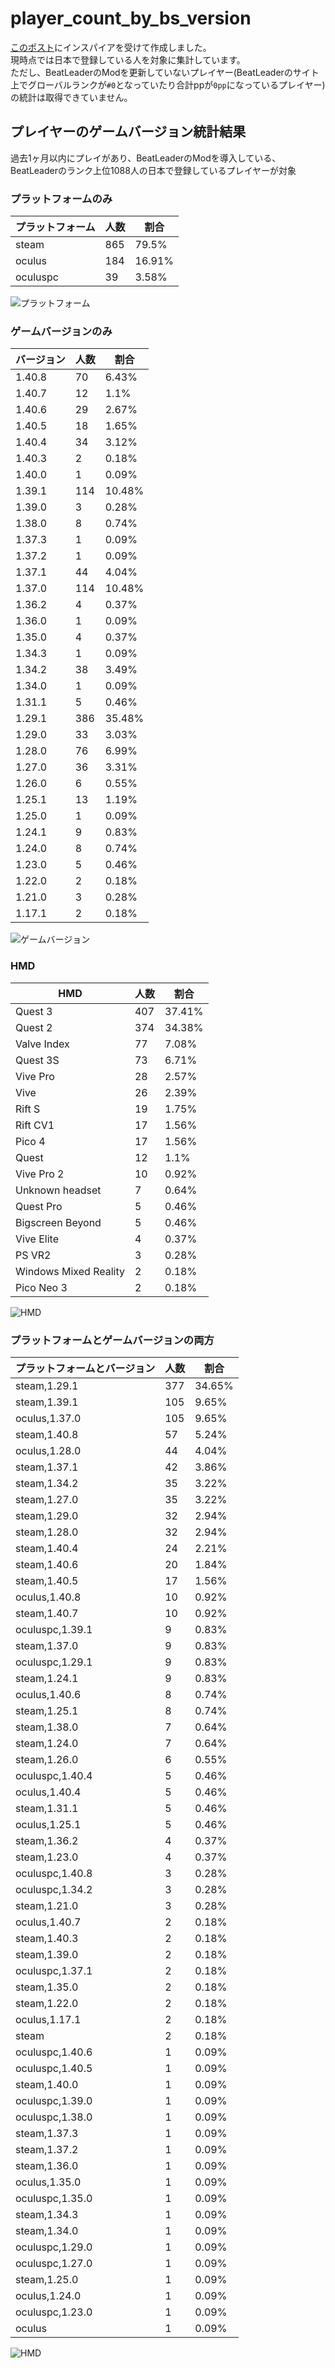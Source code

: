 # player_count_by_bs_version

[このポスト](https://x.com/ge2toro/status/1921944149143482563)にインスパイアを受けて作成しました。  
現時点では日本で登録している人を対象に集計しています。  
ただし、BeatLeaderのModを更新していないプレイヤー(BeatLeaderのサイト上でグローバルランクが`#0`となっていたり合計ppが`0pp`になっているプレイヤー)の統計は取得できていません。

## プレイヤーのゲームバージョン統計結果
過去1ヶ月以内にプレイがあり、BeatLeaderのModを導入している、BeatLeaderのランク上位1088人の日本で登録しているプレイヤーが対象

### プラットフォームのみ
| プラットフォーム | 人数 | 割合 |
| ---- | ---- | ---- |
| steam | 865 | 79.5% |
| oculus | 184 | 16.91% |
| oculuspc | 39 | 3.58% |

![プラットフォーム](platform_count.png)

### ゲームバージョンのみ
| バージョン | 人数 | 割合 |
| ---- | ---- | ---- |
| 1.40.8 | 70 | 6.43% |
| 1.40.7 | 12 | 1.1% |
| 1.40.6 | 29 | 2.67% |
| 1.40.5 | 18 | 1.65% |
| 1.40.4 | 34 | 3.12% |
| 1.40.3 | 2 | 0.18% |
| 1.40.0 | 1 | 0.09% |
| 1.39.1 | 114 | 10.48% |
| 1.39.0 | 3 | 0.28% |
| 1.38.0 | 8 | 0.74% |
| 1.37.3 | 1 | 0.09% |
| 1.37.2 | 1 | 0.09% |
| 1.37.1 | 44 | 4.04% |
| 1.37.0 | 114 | 10.48% |
| 1.36.2 | 4 | 0.37% |
| 1.36.0 | 1 | 0.09% |
| 1.35.0 | 4 | 0.37% |
| 1.34.3 | 1 | 0.09% |
| 1.34.2 | 38 | 3.49% |
| 1.34.0 | 1 | 0.09% |
| 1.31.1 | 5 | 0.46% |
| 1.29.1 | 386 | 35.48% |
| 1.29.0 | 33 | 3.03% |
| 1.28.0 | 76 | 6.99% |
| 1.27.0 | 36 | 3.31% |
| 1.26.0 | 6 | 0.55% |
| 1.25.1 | 13 | 1.19% |
| 1.25.0 | 1 | 0.09% |
| 1.24.1 | 9 | 0.83% |
| 1.24.0 | 8 | 0.74% |
| 1.23.0 | 5 | 0.46% |
| 1.22.0 | 2 | 0.18% |
| 1.21.0 | 3 | 0.28% |
| 1.17.1 | 2 | 0.18% |

![ゲームバージョン](game_version_count.png)

### HMD
| HMD | 人数 | 割合 |
| ---- | ---- | ---- |
| Quest 3 | 407 | 37.41% |
| Quest 2 | 374 | 34.38% |
| Valve Index | 77 | 7.08% |
| Quest 3S | 73 | 6.71% |
| Vive Pro | 28 | 2.57% |
| Vive | 26 | 2.39% |
| Rift S | 19 | 1.75% |
| Rift CV1 | 17 | 1.56% |
| Pico 4 | 17 | 1.56% |
| Quest | 12 | 1.1% |
| Vive Pro 2 | 10 | 0.92% |
| Unknown headset | 7 | 0.64% |
| Quest Pro | 5 | 0.46% |
| Bigscreen Beyond | 5 | 0.46% |
| Vive Elite | 4 | 0.37% |
| PS VR2 | 3 | 0.28% |
| Windows Mixed Reality | 2 | 0.18% |
| Pico Neo 3 | 2 | 0.18% |

![HMD](hmd_count.png)

### プラットフォームとゲームバージョンの両方
| プラットフォームとバージョン | 人数 | 割合 |
| ---- | ---- | ---- |
| steam,1.29.1 | 377 | 34.65% |
| steam,1.39.1 | 105 | 9.65% |
| oculus,1.37.0 | 105 | 9.65% |
| steam,1.40.8 | 57 | 5.24% |
| oculus,1.28.0 | 44 | 4.04% |
| steam,1.37.1 | 42 | 3.86% |
| steam,1.34.2 | 35 | 3.22% |
| steam,1.27.0 | 35 | 3.22% |
| steam,1.29.0 | 32 | 2.94% |
| steam,1.28.0 | 32 | 2.94% |
| steam,1.40.4 | 24 | 2.21% |
| steam,1.40.6 | 20 | 1.84% |
| steam,1.40.5 | 17 | 1.56% |
| oculus,1.40.8 | 10 | 0.92% |
| steam,1.40.7 | 10 | 0.92% |
| oculuspc,1.39.1 | 9 | 0.83% |
| steam,1.37.0 | 9 | 0.83% |
| oculuspc,1.29.1 | 9 | 0.83% |
| steam,1.24.1 | 9 | 0.83% |
| oculus,1.40.6 | 8 | 0.74% |
| steam,1.25.1 | 8 | 0.74% |
| steam,1.38.0 | 7 | 0.64% |
| steam,1.24.0 | 7 | 0.64% |
| steam,1.26.0 | 6 | 0.55% |
| oculuspc,1.40.4 | 5 | 0.46% |
| oculus,1.40.4 | 5 | 0.46% |
| steam,1.31.1 | 5 | 0.46% |
| oculus,1.25.1 | 5 | 0.46% |
| steam,1.36.2 | 4 | 0.37% |
| steam,1.23.0 | 4 | 0.37% |
| oculuspc,1.40.8 | 3 | 0.28% |
| oculuspc,1.34.2 | 3 | 0.28% |
| steam,1.21.0 | 3 | 0.28% |
| oculus,1.40.7 | 2 | 0.18% |
| steam,1.40.3 | 2 | 0.18% |
| steam,1.39.0 | 2 | 0.18% |
| oculuspc,1.37.1 | 2 | 0.18% |
| steam,1.35.0 | 2 | 0.18% |
| steam,1.22.0 | 2 | 0.18% |
| oculus,1.17.1 | 2 | 0.18% |
| steam | 2 | 0.18% |
| oculuspc,1.40.6 | 1 | 0.09% |
| oculuspc,1.40.5 | 1 | 0.09% |
| steam,1.40.0 | 1 | 0.09% |
| oculuspc,1.39.0 | 1 | 0.09% |
| oculuspc,1.38.0 | 1 | 0.09% |
| steam,1.37.3 | 1 | 0.09% |
| steam,1.37.2 | 1 | 0.09% |
| steam,1.36.0 | 1 | 0.09% |
| oculus,1.35.0 | 1 | 0.09% |
| oculuspc,1.35.0 | 1 | 0.09% |
| steam,1.34.3 | 1 | 0.09% |
| steam,1.34.0 | 1 | 0.09% |
| oculuspc,1.29.0 | 1 | 0.09% |
| oculuspc,1.27.0 | 1 | 0.09% |
| steam,1.25.0 | 1 | 0.09% |
| oculus,1.24.0 | 1 | 0.09% |
| oculuspc,1.23.0 | 1 | 0.09% |
| oculus | 1 | 0.09% |

![HMD](platform_game_version_count.png)